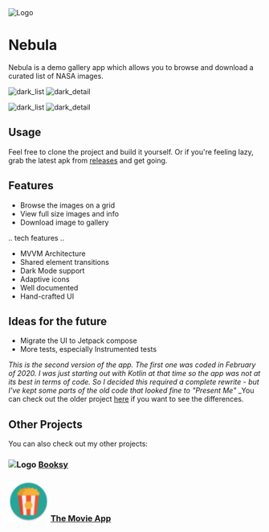 <img src="https://user-images.githubusercontent.com/8318002/146634148-ed88fdf0-8e8f-4cdc-9638-e9b0e3b67f86.png" alt="Logo" width="96">

# Nebula

Nebula is a demo gallery app which allows you to browse and download a curated list of NASA images.

<img src="https://user-images.githubusercontent.com/8318002/146634212-7d66d84e-0cdb-493b-9751-a64ce9bc7279.jpg" alt="dark_list" width="400">    <img src="https://user-images.githubusercontent.com/8318002/146634213-64ffb730-bdcb-461f-8514-7bd3b76fd411.jpg" alt="dark_detail" width="400">

<img src="https://user-images.githubusercontent.com/8318002/146634209-7a0bbca6-f497-4b9d-87ec-11033f65f4f4.jpg" alt="dark_list" width="400">    <img src="https://user-images.githubusercontent.com/8318002/146634211-d6cbf84b-7edc-42f6-9df0-3b9d83efc2c6.jpg" alt="dark_detail" width="400">

## Usage

Feel free to clone the project and build it yourself. Or if you're feeling lazy, grab the latest apk from [releases](https://github.com/shahimclt/nebula/releases) and get going.

## Features

* Browse the images on a grid
* View full size images and info
* Download image to gallery

.. tech features ..

* MVVM Architecture
* Shared element transitions
* Dark Mode support
* Adaptive icons
* Well documented
* Hand-crafted UI

## Ideas for the future

- Migrate the UI to Jetpack compose
- More tests, especially Instrumented tests


_This is the second version of the app. The first one was coded in February of 2020. I was just starting out with Kotlin at that time so the app was not at its best in terms of code. So I decided this required a complete rewrite - but I've kept some parts of the old code that looked fine to "Present Me"_
_You can check out the older project [here](https://github.com/shahimclt/starrynight) if you want to see the differences.

## Other Projects

You can also check out my other projects:

### <img src="https://user-images.githubusercontent.com/8318002/132136057-a5ede310-0dae-4341-af16-9f71a9a219a5.png" alt="Logo" width="80"> [Booksy](https://github.com/shahimclt/booksy)

### <img src="https://github.com/shahimclt/TheMovieApp/blob/master/app/src/main/res/mipmap-mdpi/ic_launcher_round.png" alt="Logo" width="80"> [The Movie App](https://github.com/shahimclt/TheMovieApp)